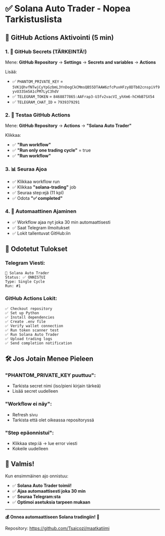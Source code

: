 # ✅ Solana Auto Trader - Nopea Tarkistuslista

## 🚀 GitHub Actions Aktivointi (5 min)

### 1. 🔐 GitHub Secrets (TÄRKEINTÄ!)
Mene: **GitHub Repository** → **Settings** → **Secrets and variables** → **Actions**

Lisää:
- ✅ `PHANTOM_PRIVATE_KEY` = `5VK1QhvfNTwjCyYpGzbmL3YnDogCkCMmsQB55DTAAW6zfcPuxHFzy8DTb82cnspiVf9yvU33Sm5A1cPM7LyC3hdV`
- ✅ `TELEGRAM_TOKEN` = `8468877865:AAFrap3-U3fv2vacVI_yhXm6-hCHbB7SX54`
- ✅ `TELEGRAM_CHAT_ID` = `7939379291`

### 2. 🎯 Testaa GitHub Actions
Mene: **GitHub Repository** → **Actions** → **"Solana Auto Trader"**

Klikkaa:
- ✅ **"Run workflow"**
- ✅ **"Run only one trading cycle"** = true
- ✅ **"Run workflow"**

### 3. 📊 Seuraa Ajoa
- ✅ Klikkaa workflow run
- ✅ Klikkaa **"solana-trading"** job
- ✅ Seuraa step:ejä (11 kpl)
- ✅ Odota **"✅ completed"**

### 4. 🔄 Automaattinen Ajaminen
- ✅ Workflow ajaa nyt joka 30 min automaattisesti
- ✅ Saat Telegram ilmoitukset
- ✅ Lokit tallentuvat GitHub:iin

## 📱 Odotetut Tulokset

### Telegram Viesti:
```
🤖 Solana Auto Trader
Status: ✅ ONNISTUI
Type: Single Cycle
Run: #1
```

### GitHub Actions Lokit:
```
✅ Checkout repository
✅ Set up Python  
✅ Install dependencies
✅ Create .env file
✅ Verify wallet connection
✅ Run token scanner test
✅ Run Solana Auto Trader
✅ Upload trading logs
✅ Send completion notification
```

## 🛠 Jos Jotain Menee Pieleen

### "PHANTOM_PRIVATE_KEY puuttuu":
- Tarkista secret nimi (iso/pieni kirjain tärkeä)
- Lisää secret uudelleen

### "Workflow ei näy":
- Refresh sivu
- Tarkista että olet oikeassa repositoryssä

### "Step epäonnistui":
- Klikkaa step:iä → lue error viesti
- Kokeile uudelleen

## 🎉 Valmis!

Kun ensimmäinen ajo onnistuu:
- ✅ **Solana Auto Trader toimii!**
- ✅ **Ajaa automaattisesti joka 30 min**
- ✅ **Seuraa Telegram:sta**
- ✅ **Optimoi asetuksia tarpeen mukaan**

---

**💰 Onnea automaattiseen Solana tradingiin! 🚀**

Repository: https://github.com/Tsaicozi/maatkatiimi